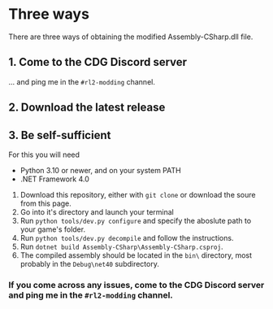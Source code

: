 # Three ways
There are three ways of obtaining the modified Assembly-CSharp.dll file.

## 1. Come to the CDG Discord server
... and ping me in the `#rl2-modding` channel.

## 2. Download the latest release

## 3. Be self-sufficient
For this you will need
- Python 3.10 or newer, and on your system PATH
- .NET Framework 4.0

1. Download this repository, either with `git clone` or download the soure from this page.
2. Go into it's directory and launch your terminal  
3. Run `python tools/dev.py configure` and specify the aboslute path to your game's folder.
4. Run `python tools/dev.py decompile` and follow the instructions.
5. Run `dotnet build Assembly-CSharp\Assembly-CSharp.csproj`.
6. The compiled assembly should be located in the `bin\` directory, most probably in the `Debug\net40` subdirectory.

### If you come across any issues, come to the CDG Discord server and ping me in the `#rl2-modding` channel.